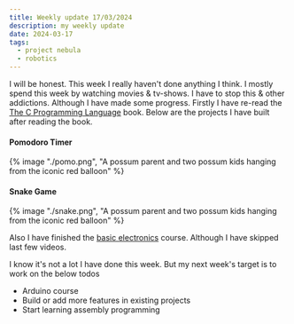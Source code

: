 ```yaml
---
title: Weekly update 17/03/2024
description: my weekly update
date: 2024-03-17
tags:
  - project nebula
  - robotics
---
```

I will be honest. This week I really haven't done anything I think. I mostly spend this week 
by watching movies & tv-shows. I have to stop this & other addictions. Although I have made some 
progress. Firstly I have re-read the 
[The C Programming Language](https://en.wikipedia.org/wiki/The_C_Programming_Language) book. 
Below are the projects I have built after reading the book.

#### Pomodoro Timer
{% image "./pomo.png", "A possum parent and two possum kids hanging from the iconic red balloon" %}

#### Snake Game
{% image "./snake.png", "A possum parent and two possum kids hanging from the iconic red balloon" %}

Also I have finished the [basic electronics](https://www.youtube.com/watch?v=r-X9coYTOV4&list=PLah6faXAgguOeMUIxS22ZU4w5nDvCl5gs) course. Although I have skipped last few videos.

I know it's not a lot I have done this week. But my next week's target is to work on the below todos
- Arduino course
- Build or add more features in existing projects
- Start learning assembly programming
